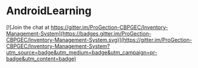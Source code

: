 # AndroidLearning

[![Join the chat at https://gitter.im/ProGection-CBPGEC/Inventory-Management-System](https://badges.gitter.im/ProGection-CBPGEC/Inventory-Management-System.svg)](https://gitter.im/ProGection-CBPGEC/Inventory-Management-System?utm_source=badge&utm_medium=badge&utm_campaign=pr-badge&utm_content=badge)
